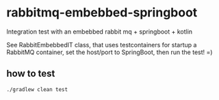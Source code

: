 # rabbitmq-embebbed-springboot
Integration test with an embebbed rabbit mq + springboot + kotlin

See RabbitEmbebbedIT class, that uses testcontainers for startup a RabbitMQ container, set the host/port to SpringBoot, then run the test! =)

## how to test

	./gradlew clean test

